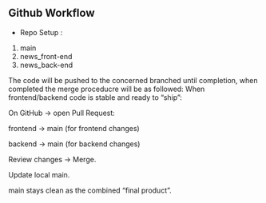 ## Github Workflow

 - Repo Setup : 
 1. main
 2. news_front-end  
 3. news_back-end

 The code will be pushed to the concerned branched until completion, when completed the merge proceducre will be as followed: 
  When frontend/backend code is stable and ready to “ship”:

On GitHub → open Pull Request:

frontend → main (for frontend changes)

backend → main (for backend changes)

Review changes → Merge.

Update local main.

main stays clean as the combined “final product”.